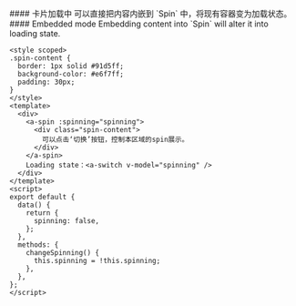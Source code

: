 <cn>
#### 卡片加载中
可以直接把内容内嵌到 `Spin` 中，将现有容器变为加载状态。
</cn>

<us>
#### Embedded mode
Embedding content into `Spin` will alter it into loading state.
</us>

```vue
<style scoped>
.spin-content {
  border: 1px solid #91d5ff;
  background-color: #e6f7ff;
  padding: 30px;
}
</style>
<template>
  <div>
    <a-spin :spinning="spinning">
      <div class="spin-content">
        可以点击‘切换’按钮，控制本区域的spin展示。
      </div>
    </a-spin>
    Loading state：<a-switch v-model="spinning" />
  </div>
</template>
<script>
export default {
  data() {
    return {
      spinning: false,
    };
  },
  methods: {
    changeSpinning() {
      this.spinning = !this.spinning;
    },
  },
};
</script>
```
